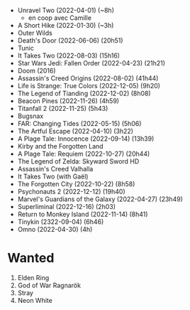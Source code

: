 - Unravel Two (2022-04-01) (~8h)
  - en coop avec Camille
- A Short Hike (2022-01-30) (~3h)
- Outer Wilds
- Death's Door (2022-06-06) (20h51)
- Tunic
- It Takes Two (2022-08-03) (15h16)
- Star Wars Jedi: Fallen Order (2022-04-23) (21h21)
- Doom (2016)
- Assassin's Creed Origins (2022-08-02) (41h44)
- Life is Strange: True Colors (2022-12-05) (9h20)
- The Legend of Tianding (2022-12-02) (8h08)
- Beacon Pines (2022-11-26) (4h59)
- Titanfall 2 (2022-11-25) (5h43)
- Bugsnax
- FAR: Changing Tides (2022-05-15) (5h06)
- The Artful Escape (2022-04-10) (3h22)
- A Plage Tale: Innocence (2022-09-14) (13h39)
- Kirby and the Forgotten Land
- A Plage Tale: Requiem (2022-10-27) (20h44)
- The Legend of Zelda: Skyward Sword HD
- Assassin's Creed Valhalla
- It Takes Two (with Gaël)
- The Forgotten City (2022-10-22) (8h58)
- Psychonauts 2 (2022-12-12) (19h40)
- Marvel's Guardians of the Galaxy (2022-04-27) (23h49)
- Superliminal (2022-12-16) (2h03)
- Return to Monkey Island (2022-11-14) (8h41)
- Tinykin (2322-09-04) (6h46)
- Omno (2022-04-30) (4h)

# Wanted

1. Elden Ring
1. God of War Ragnarök
1. Stray
1. Neon White